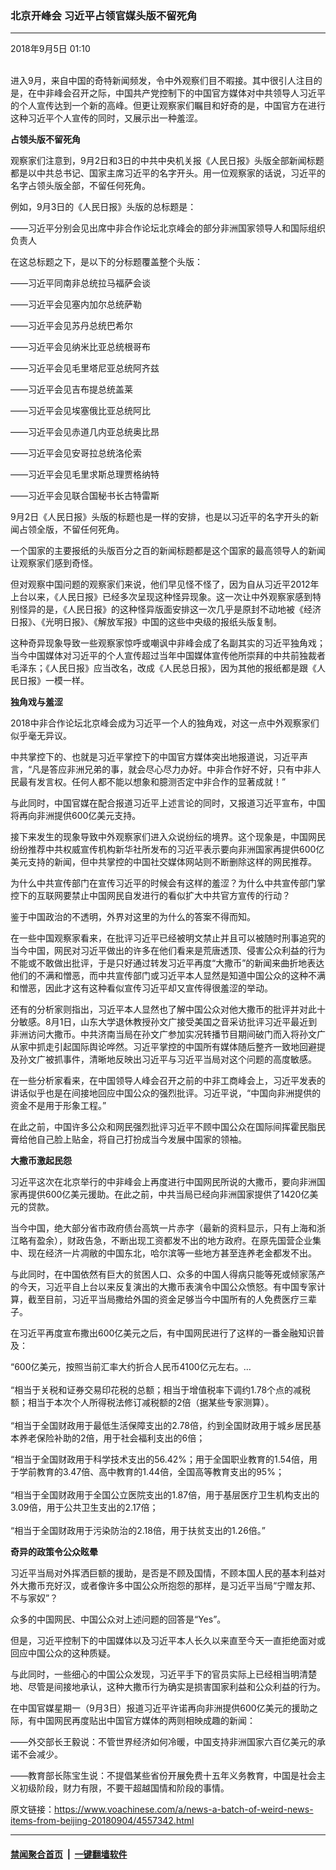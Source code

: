 ### 北京开峰会 习近平占领官媒头版不留死角
------------------------

<div class="published">
 <span class="date" title="中国时间">
  <time datetime="2018-09-05T01:10:09+08:00">
   2018年9月5日 01:10
  </time>
 </span>
</div>
<br/>
<div class="wsw">
 <p>
  进入9月，来自中国的奇特新闻频发，令中外观察们目不暇接。其中很引人注目的是，在中非峰会召开之际，中国共产党控制下的中国官方媒体对中共领导人习近平的个人宣传达到一个新的高峰。但更让观察家们瞩目和好奇的是，中国官方在进行这种习近平个人宣传的同时，又展示出一种羞涩。
 </p>
 <p>
  <strong>
   占领头版不留死角
  </strong>
 </p>
 <p>
  观察家们注意到，9月2日和3日的中共中央机关报《人民日报》头版全部新闻标题都是以中共总书记、国家主席习近平的名字开头。用一位观察家的话说，习近平的名字占领头版全部，不留任何死角。
 </p>
 <p>
  例如，9月3日的《人民日报》头版的总标题是：
 </p>
 <p>
  ——习近平分别会见出席中非合作论坛北京峰会的部分非洲国家领导人和国际组织负责人
 </p>
 <p>
  在这总标题之下，是以下的分标题覆盖整个头版：
 </p>
 <p>
  ——习近平同南非总统拉马福萨会谈
 </p>
 <p>
  ——习近平会见塞内加尔总统萨勒
 </p>
 <p>
  ——习近平会见苏丹总统巴希尔
 </p>
 <p>
  ——习近平会见纳米比亚总统根哥布
 </p>
 <p>
  ——习近平会见毛里塔尼亚总统阿齐兹
 </p>
 <p>
  ——习近平会见吉布提总统盖莱
 </p>
 <p>
  ——习近平会见埃塞俄比亚总统阿比
 </p>
 <p>
  ——习近平会见赤道几内亚总统奥比昂
 </p>
 <p>
  ——习近平会见安哥拉总统洛伦索
 </p>
 <p>
  ——习近平会见毛里求斯总理贾格纳特
 </p>
 <p>
  ——习近平会见联合国秘书长古特雷斯
 </p>
 <p>
  9月2日《人民日报》头版的标题也是一样的安排，也是以习近平的名字开头的新闻占领全版，不留任何死角。
 </p>
 <p>
  一个国家的主要报纸的头版百分之百的新闻标题都是这个国家的最高领导人的新闻让观察家们感到奇怪。
 </p>
 <p>
  但对观察中国问题的观察家们来说，他们早见怪不怪了，因为自从习近平2012年上台以来，《人民日报》已经多次呈现这种怪异现象。这一次让中外观察家感到特别怪异的是，《人民日报》的这种怪异版面安排这一次几乎是原封不动地被《经济日报》、《光明日报》、《解放军报》中国的这些中央级的报纸头版复制。
 </p>
 <p>
  这种奇异现象导致一些观察家惊呼或嘲讽中非峰会成了名副其实的习近平独角戏；当今中国媒体对习近平的个人宣传超过当年中国媒体宣传他所崇拜的中共前独裁者毛泽东；《人民日报》应当改名，改成《人民总日报》，因为其他的报纸都是跟《人民日报》一模一样。
 </p>
 <p>
  <strong>
   独角戏与羞涩
  </strong>
 </p>
 <p>
  2018中非合作论坛北京峰会成为习近平一个人的独角戏，对这一点中外观察家们似乎毫无异议。
 </p>
 <p>
  中共掌控下的、也就是习近平掌控下的中国官方媒体突出地报道说，习近平声言，“凡是答应非洲兄弟的事，就会尽心尽力办好。中非合作好不好，只有中非人民最有发言权。任何人都不能以想象和臆测否定中非合作的显著成就！”
 </p>
 <p>
  与此同时，中国官媒在配合报道习近平上述言论的同时，又报道习近平宣布，中国将再向非洲提供600亿美元支持。
 </p>
 <p>
  接下来发生的现象导致中外观察家们进入众说纷纭的境界。这个现象是，中国网民纷纷推荐中共权威宣传机构新华社所发布的习近平表示要向非洲国家再提供600亿美元支持的新闻，但中共掌控的中国社交媒体网站则不断删除这样的网民推荐。
 </p>
 <p>
  为什么中共宣传部门在宣传习近平的时候会有这样的羞涩？为什么中共宣传部门掌控下的互联网要禁止中国网民自发进行的看似扩大中共官方宣传的行动？
 </p>
 <p>
  鉴于中国政治的不透明，外界对这里的为什么的答案不得而知。
 </p>
 <p>
  在一些中国观察家看来，在批评习近平已经被明文禁止并且可以被随时刑事追究的当今中国，网民对习近平做出的许多在他们看来是荒唐透顶、侵害公众利益的行为不能或不敢做出批评，于是只好通过转发习近平再度“大撒币”的新闻来曲折地表达他们的不满和憎恶，而中共宣传部门或习近平本人显然是知道中国公众的这种不满和憎恶，因此才这有这种看似宣传习近平却又宣传得很羞涩的举动。
 </p>
 <p>
  还有的分析家则指出，习近平本人显然也了解中国公众对他大撒币的批评并对此十分敏感。8月1日，山东大学退休教授孙文广接受美国之音采访批评习近平最近到非洲访问大撒币。中共济南当局在孙文广参加实况转播节目期间破门而入将孙文广从家中抓走引起国际舆论哗然。习近平掌控的中国所有媒体随后整齐一致地回避提及孙文广被抓事件，清晰地反映出习近平与习近平当局对这个问题的高度敏感。
 </p>
 <p>
  在一些分析家看来，在中国领导人峰会召开之前的中非工商峰会上，习近平发表的讲话似乎也是在间接地回应中国公众的强烈批评。习近平说，“中国向非洲提供的资金不是用于形象工程。”
 </p>
 <p>
  在此之前，中国许多公众和网民强烈批评习近平不顾中国公众在国际间挥霍民脂民膏给他自己脸上贴金，将自己打扮成当今发展中国家的领袖。
 </p>
 <p>
  <strong>
   大撒币激起民怨
  </strong>
 </p>
 <p>
  习近平这次在北京举行的中非峰会上再度进行中国网民所说的大撒币，要向非洲国家再提供600亿美元援助。在此之前，中共当局已经向非洲国家提供了1420亿美元的贷款。
 </p>
 <p>
  当今中国，绝大部分省市政府债台高筑一片赤字（最新的资料显示，只有上海和浙江略有盈余），财政告急，不断出现工资都发不出的地方政府。在原先国营企业集中、现在经济一片凋敝的中国东北，哈尔滨等一些地方甚至连养老金都发不出。
 </p>
 <p>
  与此同时，在中国依然有巨大的贫困人口、众多的中国人得病只能等死或倾家荡产的今天，习近平自上台以来反复演出的大撒币表演令中国公众愤怒。有中国专家计算，截至目前，习近平当局撒给外国的资金足够当今中国所有的人免费医疗三辈子。
 </p>
 <p>
  在习近平再度宣布撒出600亿美元之后，有中国网民进行了这样的一番金融知识普及：
 </p>
 <p>
  “600亿美元，按照当前汇率大约折合人民币4100亿元左右。…
  <br/>
  <br/>
  “相当于关税和证券交易印花税的总额；相当于增值税率下调约1.78个点的减税额；相当于本次个人所得税法修订减税额的2倍（据某些专家测算）。
  <br/>
  <br/>
  “相当于全国财政用于最低生活保障支出的2.78倍，约到全国财政用于城乡居民基本养老保险补助的2倍，用于社会福利支出的6倍；
 </p>
 <p>
  “相当于全国财政用于科学技术支出的56.42%；用于全国职业教育的1.54倍，用于学前教育的3.47倍、高中教育的1.44倍，全国高等教育支出的95%；
  <br/>
  <br/>
  “相当于全国财政用于全国公立医院支出的1.87倍，用于基层医疗卫生机构支出的3.09倍，用于公共卫生支出的2.17倍；
  <br/>
  <br/>
  “相当于全国财政用于污染防治的2.18倍，用于扶贫支出的1.26倍。”
 </p>
 <p>
  <strong>
   奇异的政策令公众眩晕
  </strong>
 </p>
 <p>
  习近平当局对外挥洒巨额的援助，是否是不顾及国情，不顾本国人民的基本利益对外大撒币充好汉，或者像许多中国公众所抱怨的那样，是习近平当局“宁赠友邦、不与家奴”？
 </p>
 <p>
  众多的中国网民、中国公众对上述问题的回答是“Yes”。
 </p>
 <p>
  但是，习近平控制下的中国媒体以及习近平本人长久以来直至今天一直拒绝面对或回应中国公众的这种质疑。
 </p>
 <p>
  与此同时，一些细心的中国公众发现，习近平手下的官员实际上已经相当明清楚地、尽管是间接地承认，这种大撒币行为确实是损害国家利益和公众利益的行为。
 </p>
 <p>
  在中国官媒星期一（9月3日）报道习近平许诺再向非洲提供600亿美元的援助之际，有中国网民再度贴出中国官方媒体的两则相映成趣的新闻：
 </p>
 <p>
  ——外交部长王毅说：不管世界经济如何冷暖，中国支持非洲国家六百亿美元的承诺不会减少。
 </p>
 <p>
  ——教育部长陈宝生说：不提倡某些省份开展免费十五年义务教育，中国是社会主义初级阶段，财力有限，不要干超越国情和阶段的事情。
 </p>
</div>

原文链接：https://www.voachinese.com/a/news-a-batch-of-weird-news-items-from-beijing-20180904/4557342.html


------------------------
#### [禁闻聚合首页](https://github.com/gfw-breaker/banned-news/blob/master/README.md) &nbsp;|&nbsp;  [一键翻墙软件](https://github.com/gfw-breaker/nogfw/blob/master/README.md)